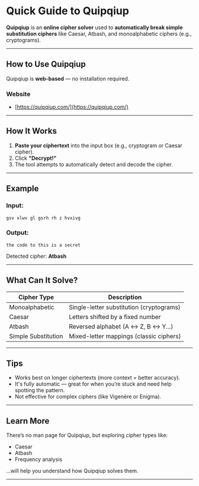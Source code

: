 # Quick Guide to Quipqiup

**Quipqiup** is an **online cipher solver** used to **automatically break simple substitution ciphers** like Caesar, Atbash, and monoalphabetic ciphers (e.g., cryptograms).

---

## How to Use Quipqiup

Quipqiup is **web-based** — no installation required.

### Website
- [https://quipqiup.com/](https://quipqiup.com/)

---

## How It Works

1. **Paste your ciphertext** into the input box (e.g., cryptogram or Caesar cipher).
2. Click **"Decrypt!"**
3. The tool attempts to automatically detect and decode the cipher.

---

## Example

### Input:
```
gsv xlwv gl gsrh rh z hvxivg
```

### Output:
```
the code to this is a secret
```

Detected cipher: **Atbash**

---

## What Can It Solve?

| Cipher Type         | Description                                      |
|---------------------|--------------------------------------------------|
| Monoalphabetic      | Single-letter substitution (cryptograms)         |
| Caesar              | Letters shifted by a fixed number                |
| Atbash              | Reversed alphabet (A ↔ Z, B ↔ Y...)              |
| Simple Substitution | Mixed-letter mappings (classic ciphers)          |

---

## Tips

- Works best on longer ciphertexts (more context = better accuracy).
- It's fully automatic — great for when you’re stuck and need help spotting the pattern.
- Not effective for complex ciphers (like Vigenère or Enigma).

---

## Learn More

There’s no man page for Quipqiup, but exploring cipher types like:
- Caesar
- Atbash
- Frequency analysis

…will help you understand how Quipqiup solves them.

---
